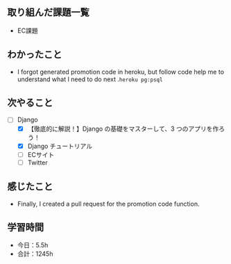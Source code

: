 ## 取り組んだ課題一覧
- EC課題   

## わかったこと
- I forgot generated promotion code in heroku, but follow code help me to understand what I need to do next .`heroku pg:psql` 

## 次やること
- [ ] Django
   - [x] 【徹底的に解説！】Django の基礎をマスターして、3 つのアプリを作ろう！
   - [x] Django チュートリアル
   - [ ] ECサイト
   - [ ] Twitter

## 感じたこと
-  Finally, I created a pull request for the promotion code function.

## 学習時間

- 今日：5.5h
- 合計：1245h